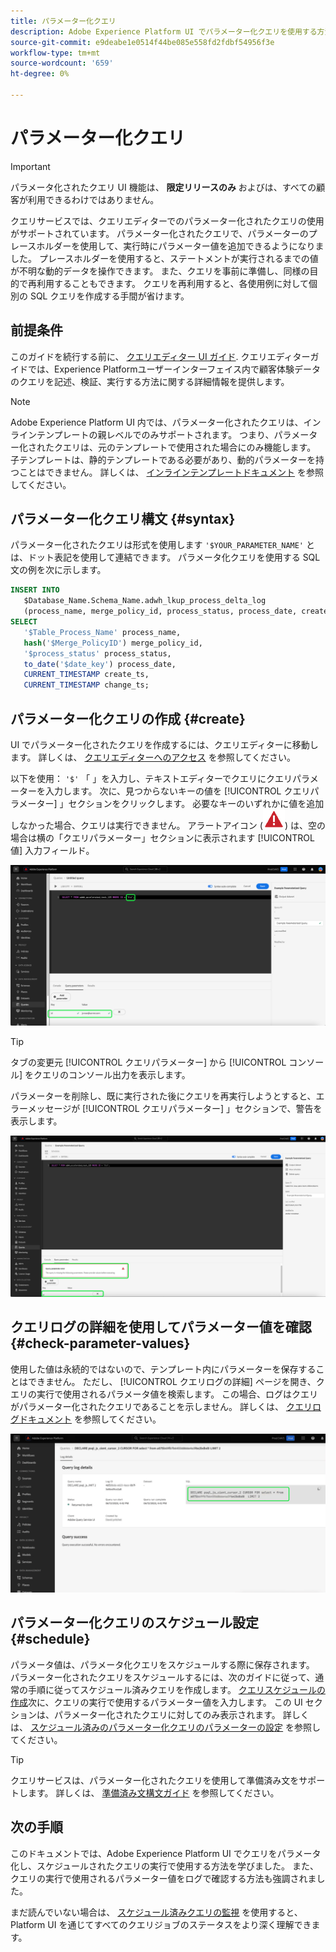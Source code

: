 ```yaml
---
title: パラメーター化クエリ
description: Adobe Experience Platform UI でパラメーター化クエリを使用する方法について説明します。
source-git-commit: e9deabe1e0514f44be085e558fd2fdbf54956f3e
workflow-type: tm+mt
source-wordcount: '659'
ht-degree: 0%

---
```


# パラメーター化クエリ

>[!IMPORTANT]
>
>パラメータ化されたクエリ UI 機能は、 **限定リリースのみ** およびは、すべての顧客が利用できるわけではありません。

クエリサービスでは、クエリエディターでのパラメーター化されたクエリの使用がサポートされています。 パラメーター化されたクエリで、パラメーターのプレースホルダーを使用して、実行時にパラメーター値を追加できるようになりました。 プレースホルダーを使用すると、ステートメントが実行されるまでの値が不明な動的データを操作できます。 また、クエリを事前に準備し、同様の目的で再利用することもできます。 クエリを再利用すると、各使用例に対して個別の SQL クエリを作成する手間が省けます。

## 前提条件

このガイドを続行する前に、 [クエリエディター UI ガイド](./user-guide.md). クエリエディターガイドでは、Experience Platformユーザーインターフェイス内で顧客体験データのクエリを記述、検証、実行する方法に関する詳細情報を提供します。

>[!NOTE]
>
>Adobe Experience Platform UI 内では、パラメーター化されたクエリは、インラインテンプレートの親レベルでのみサポートされます。 つまり、パラメーター化されたクエリは、元のテンプレートで使用された場合にのみ機能します。 子テンプレートは、静的テンプレートである必要があり、動的パラメーターを持つことはできません。 詳しくは、 [インラインテンプレートドキュメント](../essential-concepts/inline-templates.md) を参照してください。

## パラメーター化クエリ構文 {#syntax}

パラメーター化されたクエリは形式を使用します `'$YOUR_PARAMETER_NAME'` とは、ドット表記を使用して連結できます。 パラメータ化クエリを使用する SQL 文の例を次に示します。

```sql
INSERT INTO
   $Database_Name.Schema_Name.adwh_lkup_process_delta_log
   (process_name, merge_policy_id, process_status, process_date, create_ts, change_ts)
SELECT
   '$Table_Process_Name' process_name,
   hash('$Merge_PolicyID') merge_policy_id,
   '$process_status' process_status,
   to_date('$date_key') process_date,
   CURRENT_TIMESTAMP create_ts,
   CURRENT_TIMESTAMP change_ts;
```

## パラメーター化クエリの作成 {#create}

UI でパラメーター化されたクエリを作成するには、クエリエディターに移動します。 詳しくは、 [クエリエディターへのアクセス](./user-guide.md#accessing-query-editor) を参照してください。

以下を使用： `'$'` 「 」を入力し、テキストエディターでクエリにクエリパラメーターを入力します。 次に、見つからないキーの値を [!UICONTROL クエリパラメーター] 」セクションをクリックします。 必要なキーのいずれかに値を追加しなかった場合、クエリは実行できません。 アラートアイコン (![アラートアイコン。](../images/ui/parameterized-queries/alert-icon.png)) は、空の場合は横の「クエリパラメーター」セクションに表示されます [!UICONTROL 値] 入力フィールド。

![パラメーター化されたクエリと「クエリパラメーター」セクションがハイライト表示されたクエリエディター。](../images/ui/parameterized-queries/parameterized-query.png)

>[!TIP]
>
>タブの変更元 [!UICONTROL クエリパラメーター] から [!UICONTROL コンソール] をクエリのコンソール出力を表示します。

パラメーターを削除し、既に実行された後にクエリを再実行しようとすると、エラーメッセージが [!UICONTROL クエリパラメーター] 」セクションで、警告を表示します。

![値が空のフィールドとクエリーパラメーターのエラーが強調表示されたクエリーエディター。](../images/ui/parameterized-queries/query-parameter-error.png)

## クエリログの詳細を使用してパラメーター値を確認 {#check-parameter-values}

使用した値は永続的ではないので、テンプレート内にパラメーターを保存することはできません。 ただし、 [!UICONTROL クエリログの詳細] ページを開き、クエリの実行で使用されるパラメータ値を検索します。 この場合、ログはクエリがパラメーター化されたクエリであることを示しません。 詳しくは、 [クエリログドキュメント](./query-logs.md) を参照してください。

![クエリログビューでは、詳細セクションでパラメータ化されたクエリの SQL が強調表示されます。](../images/ui/parameterized-queries/parameterized-query-logs.png)

<!-- improve screenshot above ^ I am waiting for a scheduled run to complete -->

## パラメーター化クエリのスケジュール設定 {#schedule}

パラメータ値は、パラメータ化クエリをスケジュールする際に保存されます。 パラメーター化されたクエリをスケジュールするには、次のガイドに従って、通常の手順に従ってスケジュール済みクエリを作成します。 [クエリスケジュールの作成](./query-schedules.md#create-schedule)次に、クエリの実行で使用するパラメーター値を入力します。 この UI セクションは、パラメーター化されたクエリに対してのみ表示されます。 詳しくは、 [スケジュール済みのパラメーター化クエリのパラメーターの設定](./query-schedules.md#set-parameters) を参照してください。

>[!TIP]
>
>クエリサービスは、パラメーター化されたクエリを使用して準備済み文をサポートします。 詳しくは、 [準備済み文構文ガイド](../sql/prepared-statements.md) を参照してください。

## 次の手順

このドキュメントでは、Adobe Experience Platform UI でクエリをパラメータ化し、スケジュールされたクエリの実行で使用する方法を学びました。 また、クエリの実行で使用されるパラメーター値をログで確認する方法も強調されました。

まだ読んでいない場合は、 [スケジュール済みクエリの監視](./monitor-queries.md) を使用すると、Platform UI を通じてすべてのクエリジョブのステータスをより深く理解できます。
